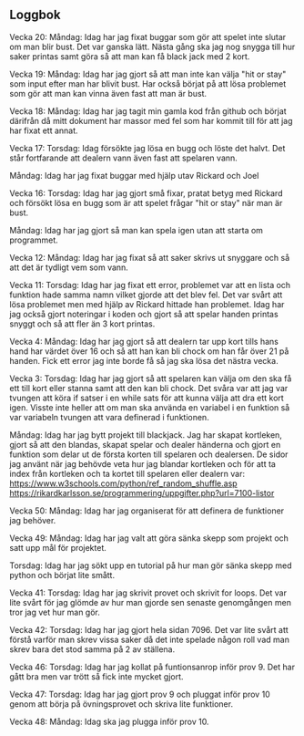 Loggbok
-------

Vecka 20:
Måndag: Idag har jag fixat buggar som gör att spelet inte slutar om man blir bust. Det var ganska lätt. Nästa gång ska jag nog snygga till hur saker printas samt göra så att man kan få black jack med 2 kort.

Vecka 19:
Måndag: Idag har jag gjort så att man inte kan välja "hit or stay" som input  efter man har blivit bust. Har också börjat på att lösa problemet som gör att man kan vinna även fast att man är bust.

Vecka 18:
Måndag: Idag har jag tagit min gamla kod från github och börjat därifrån då mitt dokument har massor med fel som har kommit till för att jag har fixat ett annat.

Vecka 17:
Torsdag: Idag försökte jag lösa en bugg och löste det halvt. Det står fortfarande att dealern vann även fast att spelaren vann.

Måndag: Idag har jag fixat buggar med hjälp utav Rickard och Joel

Vecka 16:
Torsdag: Idag har jag gjort små fixar, pratat betyg med Rickard och försökt lösa en bugg som är att spelet frågar "hit or stay" när man är bust.

Måndag: Idag har jag gjort så man kan spela igen utan att starta om programmet.


Vecka 12:
Måndag: Idag har jag fixat så att saker skrivs ut snyggare och så att det är tydligt vem som vann.

Vecka 11:
Torsdag: Idag har jag fixat ett error, problemet var att en lista och funktion hade samma namn vilket gjorde att det blev fel. Det var svårt att lösa problemet men med hjälp av Rickard hittade han problemet.
Idag har jag också gjort noteringar i koden och gjort så att spelar handen printas snyggt och så att fler än 3 kort printas.


Vecka 4:
Måndag: Idag har jag gjort så att dealern tar upp kort tills hans hand har värdet över 16 och så att han kan bli chock om han får över 21 på handen. Fick ett error jag inte borde få så jag ska lösa det nästra vecka.


Vecka 3:
Torsdag: Idag har jag gjort så att spelaren kan välja om den ska få ett till kort eller stanna samt att den kan bli chock. Det svåra var att jag var tvungen att köra if satser i en while sats för att kunna välja att dra ett kort igen. Visste inte heller att om man ska använda en variabel i en funktion så var variabeln tvungen att vara definerad i funktionen.

Måndag: Idag har jag bytt projekt till blackjack. Jag har skapat kortleken, gjort så att den blandas, skapat spelar och dealer händerna och gjort en funktion som delar ut de första korten till spelaren och dealersen. De sidor jag använt när jag behövde veta hur jag blandar kortleken och för att ta index från kortleken och ta kortet till spelaren eller dealern var: https://www.w3schools.com/python/ref_random_shuffle.asp https://rikardkarlsson.se/programmering/uppgifter.php?url=7100-listor

Vecka 50:
Måndag: Idag har jag organiserat för att definera de funktioner jag behöver.

Vecka 49:
Måndag: Idag har jag valt att göra sänka skepp som projekt och satt upp mål för projektet.

Torsdag: Idag har jag sökt upp en tutorial på hur man gör sänka skepp med python och börjat lite smått.

Vecka 41:
Torsdag: Idag har jag skrivit provet och skrivit for loops. Det var lite svårt för jag glömde av hur man gjorde sen senaste genomgången men tror jag vet hur man gör.

Vecka 42:
Torsdag: Idag har jag gjort hela sidan 7096. Det var lite svårt att förstå varför man skrev vissa saker då det inte spelade någon roll vad man skrev bara det stod samma på 2 av ställena.

Vecka 46:
Torsdag: Idag har jag kollat på funtionsanrop inför prov 9. Det har gått bra men var trött så fick inte mycket gjort.

Vecka 47:
Torsdag: Idag har jag gjort prov 9 och pluggat inför prov 10 genom att börja på övningsprovet och skriva lite funktioner.

Vecka 48:
Måndag: Idag ska jag plugga inför prov 10.